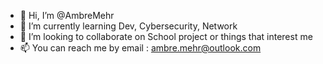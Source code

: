 - 👋 Hi, I’m @AmbreMehr
- 🌱 I’m currently learning Dev, Cybersecurity, Network
- 💞️ I’m looking to collaborate on School project or things that interest me
- 📫 You can reach me by email : ambre.mehr@outlook.com
